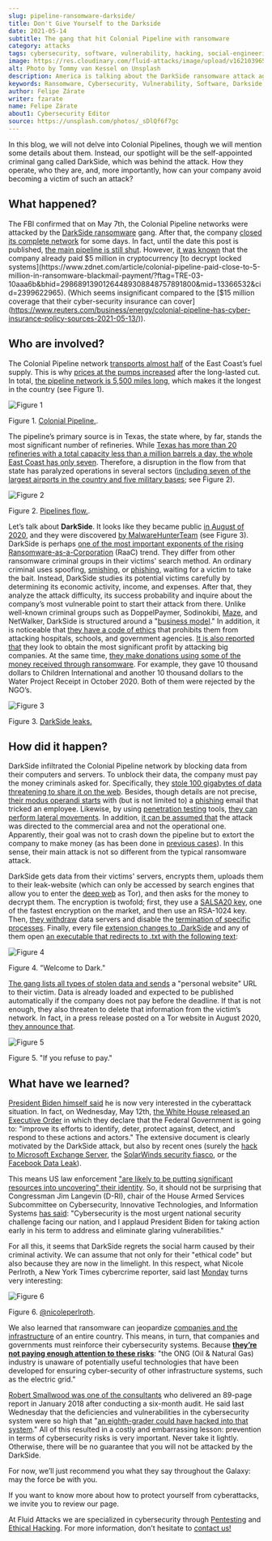 ```yaml
---
slug: pipeline-ransomware-darkside/
title: Don't Give Yourself to the Darkside
date: 2021-05-14
subtitle: The gang that hit Colonial Pipeline with ransomware
category: attacks
tags: cybersecurity, software, vulnerability, hacking, social-engineering, risk
image: https://res.cloudinary.com/fluid-attacks/image/upload/v1621039654/blog/pipeline-ransomware-darkside/cover_cyypaa.webp
alt: Photo by Tommy van Kessel on Unsplash
description: America is talking about the DarkSide ransomware attack against Colonial Pipeline, one of the largest USA pipeline companies. Here is what we know about it.
keywords: Ransomware, Cybersecurity, Vulnerability, Software, Darkside, Colonial Pipeline, Ethical Hacking, Pentesting
author: Felipe Zárate
writer: fzarate
name: Felipe Zárate
about1: Cybersecurity Editor
source: https://unsplash.com/photos/_sDlQf6f7gc
---
```


In this blog, we will not delve into Colonial Pipelines, though we will
mention some details about them. Instead, our spotlight will be the
self-appointed criminal gang called DarkSide, which was behind the
attack. How they operate, who they are, and, more importantly, how can
your company avoid becoming a victim of such an attack?

## What happened?

The FBI confirmed that on May 7th, the Colonial Pipeline networks were
attacked by the [DarkSide
ransomware](https://www.fbi.gov/news/pressrel/press-releases/fbi-statement-on-compromise-of-colonial-pipeline-networks)
gang. After that, the company [closed its complete
network](https://www.reuters.com/technology/fireeye-shares-jump-after-pipeline-cyberattack-2021-05-10/)
for some days. In fact, until the date this post is published, [the main
pipeline is still
shut](https://www.usatoday.com/story/news/nation/2021/05/12/colonial-pipeline-hack-shutdown-gas-outages-refuel/5065013001/).
However, [it was
known](https://www.bloomberg.com/news/articles/2021-05-13/colonial-pipeline-paid-hackers-nearly-5-million-in-ransom)
that the company already paid $5 million in cryptocurrency [to decrypt
locked
systems](https://www.zdnet.com/article/colonial-pipeline-paid-close-to-5-million-in-ransomware-blackmail-payment/?ftag=TRE-03-10aaa6b&bhid=29868913901264489308848757891800&mid=13366532&cid=2399622965).
(Which seems insignificant compared to the [$15 million coverage that
their cyber-security insurance can
cover](https://www.reuters.com/business/energy/colonial-pipeline-has-cyber-insurance-policy-sources-2021-05-13/)).

## Who are involved?

The Colonial Pipeline network [transports almost
half](https://www.bbc.com/news/technology-57063636) of the East Coast’s
fuel supply. This is why [prices at the pumps
increased](https://www.cbsnews.com/news/colonial-pipeline-resumes-operations-cyberattack/)
after the long-lasted cut. In total, [the pipeline network is 5,500
miles
long](https://www.wsj.com/articles/why-the-colonial-pipeline-shutdown-is-causing-gasoline-shortages-11620898203),
which makes it the longest in the country (see Figure 1).

<div class="imgblock">

![Figure 1](https://res.cloudinary.com/fluid-attacks/image/upload/v1621039653/blog/pipeline-ransomware-darkside/image1_xfinzi.webp)

<div class="title">

Figure 1. [Colonial
Pipeline.](https://www.wsj.com/articles/why-the-colonial-pipeline-shutdown-is-causing-gasoline-shortages-11620898203).

</div>

</div>

The pipeline’s primary source is in Texas, the state where, by far,
stands the most significant number of refineries. While [Texas has more
than 20 refineries with a total capacity less than a million barrels a
day, the whole East Coast has only
seven](https://www.wsj.com/articles/why-the-colonial-pipeline-shutdown-is-causing-gasoline-shortages-11620898203#:~:text=According%20to%20an%20Energy%20Department,a%20million%20barrels%20a%20day.).
Therefore, a disruption in the flow from that state has paralyzed
operations in several sectors ([including seven of the largest airports
in the country and five military
bases](https://www.reuters.com/business/energy/us-govt-top-fuel-supplier-work-secure-pipelines-closure-enters-4th-day-2021-05-10/);
see Figure 2).

<div class="imgblock">

![Figure 2](https://res.cloudinary.com/fluid-attacks/image/upload/v1621039652/blog/pipeline-ransomware-darkside/image2_myicaj.webp)

<div class="title">

Figure 2. [Pipelines
flow.](https://www.reuters.com/business/energy/us-govt-top-fuel-supplier-work-secure-pipelines-closure-enters-4th-day-2021-05-10/).

</div>

</div>

Let’s talk about **DarkSide**. It looks like they became public [in
August
of 2020](https://www.bleepingcomputer.com/news/security/darkside-new-targeted-ransomware-demands-million-dollar-ransoms/),
and they were discovered [by
MalwareHunterTeam](https://heimdalsecurity.com/blog/what-is-darkside-ransomware/)
(see Figure 3). DarkSide is perhaps [one of the most important exponents
of the rising
Ransomware-as-a-Corporation](https://www.digitalshadows.com/blog-and-research/darkside-the-new-ransomware-group-behind-highly-targeted-attacks/)
(RaaC) trend. They differ from other ransomware criminal groups in their
victims' search method. An ordinary criminal uses spoofing,
[smishing](../smishing/), or [phishing](../phishing/), waiting for a
victim to take the bait. Instead, DarkSide studies its potential victims
carefully by determining its economic activity, income, and expenses.
After that, they analyze the attack difficulty, its success probability
and inquire about the company’s most vulnerable point to start their
attack from there. Unlike well-known criminal groups such as
DoppelPaymer, Sodinokibi,
[Maze](https://statescoop.com/maze-ransomware-attackers-leak-data-stolen-from-suburban-washington-schools/),
and NetWalker, DarkSide is structured around a "[business
model](https://www.cnbc.com/2021/05/10/hacking-group-darkside-reportedly-responsible-for-colonial-pipeline-shutdown.html)."
In addition, it is noticeable that [they have a code of
ethics](https://www.cybereason.com/blog/cybereason-vs-darkside-ransomware)
that prohibits them from attacking hospitals, schools, and government
agencies. [It is also reported
that](https://www.bbc.com/news/technology-54591761) they look to obtain
the most significant profit by attacking big companies. At the same
time, [they make donations using some of the money received through
ransomware](https://www.bbc.com/news/technology-54591761). For example,
they gave 10 thousand dollars to Children International and another 10
thousand dollars to the Water Project Receipt in October 2020. Both of
them were rejected by the NGO’s.

<div class="imgblock">

![Figure 3](https://res.cloudinary.com/fluid-attacks/image/upload/v1621039653/blog/pipeline-ransomware-darkside/image3_cqph45.webp)

<div class="title">

Figure 3. [DarkSide
leaks.](https://www.bloomberg.com/news/articles/2021-05-12/darkside-hackers-mint-money-with-ransomware-franchise)

</div>

</div>

## How did it happen?

DarkSide infiltrated the Colonial Pipeline network by blocking data from
their computers and servers. To unblock their data, the company must pay
the money criminals asked for. Specifically, they [stole 100 gigabytes
of data threatening to share it on the
web](https://www.bloomberg.com/news/articles/2021-05-09/colonial-hackers-stole-data-thursday-ahead-of-pipeline-shutdown).
Besides, though details are not precise, [their modus operandi
starts](https://www.trendmicro.com/en_us/research/21/e/what-we-know-about-darkside-ransomware-and-the-us-pipeline-attac.html)
with (but is not limited to) a [phishing](../phishing/) email that
tricked an employee. Likewise, by using [penetration
testing](../importance-pentesting/) tools, [they can perform lateral
movements](https://www.csoonline.com/article/3618688/darkside-ransomware-explained-how-it-works-and-who-is-behind-it.html?upd=1620908660505).
In addition, [it can be assumed
that](https://www.nytimes.com/2021/05/10/us/politics/pipeline-hack-darkside.html)
the attack was directed to the commercial area and not the operational
one. Apparently, their goal was not to crash down the pipeline but to
extort the company to make money (as has been done in [previous
cases](https://www.zdnet.com/article/darkside-the-ransomware-group-responsible-for-colonial-pipeline-cyberattack-explained/)).
In this sense, their main attack is not so different from the typical
ransomware attack.

<div>
<cta-banner
buttontxt="Read more"
link="/solutions/penetration-testing/"
title="Get started with Fluid Attacks' Penetration Testing solution
right now"
/>
</div>

DarkSide gets data from their victims' servers, encrypts them, uploads
them to their leak-website (which can only be accessed by search engines
that allow you to enter the [deep web](../dark-web/) as Tor), and then
asks for the money to decrypt them. The encryption is twofold; first,
they use a [SALSA20
key](https://www.mcafee.com/enterprise/en-us/threat-center/threat-landscape-dashboard/ransomware-details.darkside-ransomware.html),
one of the fastest encryption on the market, and then use an RSA-1024
key. Then, [they
withdraw](https://www.bleepingcomputer.com/news/security/darkside-new-targeted-ransomware-demands-million-dollar-ransoms/)
data servers and disable the [termination of specific
processes](https://github.com/k-vitali/Malware-Misc-RE/blob/master/2020-08-21-crime_darkside_ransomware.vk.notes.raw).
Finally, every file [extension changes to
.DarkSide](https://heimdalsecurity.com/blog/what-is-darkside-ransomware/)
and any of them open [an executable that redirects to .txt with the
following
text](https://www.pcrisk.com/removal-guides/18504-darkside-ransomware):

<div class="imgblock">

![Figure 4](https://res.cloudinary.com/fluid-attacks/image/upload/v1621039652/blog/pipeline-ransomware-darkside/image4_syrgzj.webp)

<div class="title">

Figure 4. "Welcome to Dark."

</div>

</div>

[The gang lists all types of stolen data and
sends](https://malwarewarrior.com/how-to-remove-darkside-ransomware-and-decrypt-darkside-files/)
a "personal website" URL to their victim. Data is already loaded and
expected to be published automatically if the company does not pay
before the deadline. If that is not enough, they also threaten to delete
that information from the victim’s network. In fact, in a press release
posted on a Tor website in August 2020, [they announce
that](https://www.digitalshadows.com/blog-and-research/darkside-the-new-ransomware-group-behind-highly-targeted-attacks/).

<div class="imgblock">

![Figure 5](https://res.cloudinary.com/fluid-attacks/image/upload/v1621039652/blog/pipeline-ransomware-darkside/image5_vxa4nd.webp)

<div class="title">

Figure 5. "If you refuse to pay."

</div>

</div>

## What have we learned?

[President Biden himself
said](https://edition.cnn.com/videos/politics/2021/05/10/colonial-pipeline-white-house-biden-sot-vpx.cnn/video/playlists/this-week-in-politics/)
he is now very interested in the cyberattack situation. In fact, on
Wednesday, May 12th, [the White House released an Executive
Order](https://www.whitehouse.gov/briefing-room/presidential-actions/2021/05/12/executive-order-on-improving-the-nations-cybersecurity/)
in which they declare that the Federal Government is going to: "improve
its efforts to identify, deter, protect against, detect, and respond to
these actions and actors." The extensive document is clearly motivated
by the DarkSide attack, but also by recent ones (surely the [hack to
Microsoft Exchange Server](../exchange-server-hack/), the [SolarWinds
security fiasco](../solarwinds-attack/), or the [Facebook Data
Leak](../facebook-data-leak/)).

This means US law enforcement ["are likely to be putting significant
resources into uncovering" their
identity](https://grahamcluley.com/darkside-ransomware-gang-fear/). So,
it should not be surprising that Congressman Jim Langevin (D-RI), chair
of the House Armed Services Subcommittee on Cybersecurity, Innovative
Technologies, and Information Systems [has
said](https://web.archive.org/web/20210514050555/https://langevin.house.gov/press-release/langevin-praises-sweeping-biden-executive-actions-cybersecurity):
"Cybersecurity is the most urgent national security challenge facing our
nation, and I applaud President Biden for taking action early in his
term to address and eliminate glaring vulnerabilities."

For all this, it seems that DarkSide regrets the social harm caused by
their criminal activity. We can assume that not only for their "ethical
code" but also because they are now in the limelight. In this respect,
what Nicole Perlroth, a New York Times cybercrime reporter, said last
[Monday](https://twitter.com/nicoleperlroth/status/1391794316507418624?s=20)
turns very interesting:

<div class="imgblock">

![Figure 6](https://res.cloudinary.com/fluid-attacks/image/upload/v1621039653/blog/pipeline-ransomware-darkside/image6_bsbosm.webp)

<div class="title">

Figure 6. [@nicoleperlroth](https://twitter.com/nicoleperlroth).

</div>

</div>

We also learned that ransomware can jeopardize [companies and the
infrastructure](https://www.zdnet.com/article/colonial-pipeline-ransomware-attack-everything-you-need-to-know/)
of an entire country. This means, in turn, that companies and
governments must reinforce their cybersecurity systems. Because
[**they’re not paying enough attention to these
risks**](https://www.osti.gov/biblio/1602649): "the ONG (Oil & Natural
Gas) industry is unaware of potentially useful technologies that have
been developed for ensuring cyber-security of other infrastructure
systems, such as the electric grid."

[Robert Smallwood was one of the
consultants](https://www.secureworldexpo.com/industry-news/colonial-pipeline-poor-cybersecurity)
who delivered an 89-page report in January 2018 after conducting a
six-month audit. He said last Wednesday that the deficiencies and
vulnerabilities in the cybersecurity system were so high that "[an
eighth-grader could have hacked into that
system](https://apnews.com/article/va-state-wire-technology-business-1f06c091c492c1630471d29a9cf6529d)."
All of this resulted in a costly and embarrassing lesson: prevention in
terms of cybersecurity risks is very important. Never take it lightly.
Otherwise, there will be no guarantee that you will not be attacked by
the DarkSide.

For now, we’ll just recommend you what they say throughout the Galaxy:
may the force be with you.

If you want to know more about how to protect yourself from
cyberattacks, we invite you to review our page.

At Fluid Attacks we are specialized in cybersecurity through
[Pentesting](../../solutions/penetration-testing/) and [Ethical
Hacking](../../solutions/ethical-hacking/).
For more information, don’t hesitate to [contact
us\!](../../contact-us/)
